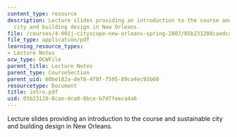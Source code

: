 ```yaml
---
content_type: resource
description: Lecture slides providing an introduction to the course and sustainable
  city and building design in New Orleans.
file: /courses/4-001j-cityscope-new-orleans-spring-2007/05b231208caedca08bceb7d7feeca4a6_intro.pdf
file_type: application/pdf
learning_resource_types:
- Lecture Notes
ocw_type: OCWFile
parent_title: Lecture Notes
parent_type: CourseSection
parent_uid: 60be182a-def8-4f0f-f595-89ca4ec95b60
resourcetype: Document
title: intro.pdf
uid: 05b23120-8cae-dca0-8bce-b7d7feeca4a6
---
```

Lecture slides providing an introduction to the course and sustainable city and building design in New Orleans.

